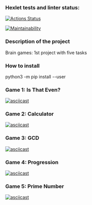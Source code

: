 ### Hexlet tests and linter status:
[![Actions Status](https://github.com/kozlyatinka/python-project-49/actions/workflows/hexlet-check.yml/badge.svg)](https://github.com/kozlyatinka/python-project-49/actions)

[![Maintainability](https://api.codeclimate.com/v1/badges/479c7cfb147a7ea3c612/maintainability)](https://codeclimate.com/github/kozlyatinka/python-project-49/maintainability)

### Description of the project
Brain games: 1st project with five tasks

### How to install
python3 -m pip install --user 

### Game 1: Is That Even? 
[![asciicast](https://asciinema.org/a/rbViP1cunaXLkGKQshnuRr5o8.svg)](https://asciinema.org/a/rbViP1cunaXLkGKQshnuRr5o8)

### Game 2: Calculator
[![asciicast](https://asciinema.org/a/wSMdTiW494qMfpRG3pg8kNDu1.svg)](https://asciinema.org/a/wSMdTiW494qMfpRG3pg8kNDu1)

### Game 3: GCD
[![asciicast](https://asciinema.org/a/L8tMFYdMB4nPzVrDngu4lOhzw.svg)](https://asciinema.org/a/L8tMFYdMB4nPzVrDngu4lOhzw)

### Game 4: Progression
[![asciicast](https://asciinema.org/a/O5aefliohHJF8NElPYDwruijx.svg)](https://asciinema.org/a/O5aefliohHJF8NElPYDwruijx)

### Game 5: Prime Number
[![asciicast](https://asciinema.org/a/O5aefliohHJF8NElPYDwruijx.svg)](https://asciinema.org/a/O5aefliohHJF8NElPYDwruijx)

